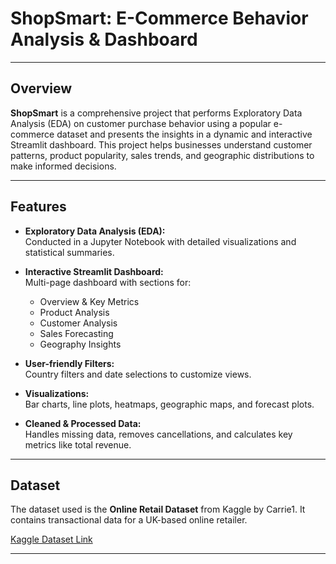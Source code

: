 # ShopSmart: E-Commerce Behavior Analysis & Dashboard

---

## Overview

**ShopSmart** is a comprehensive project that performs Exploratory Data Analysis (EDA) on customer purchase behavior using a popular e-commerce dataset and presents the insights in a dynamic and interactive Streamlit dashboard. This project helps businesses understand customer patterns, product popularity, sales trends, and geographic distributions to make informed decisions.

---

## Features

- **Exploratory Data Analysis (EDA):**  
  Conducted in a Jupyter Notebook with detailed visualizations and statistical summaries.

- **Interactive Streamlit Dashboard:**  
  Multi-page dashboard with sections for:
  - Overview & Key Metrics  
  - Product Analysis  
  - Customer Analysis  
  - Sales Forecasting  
  - Geography Insights  

- **User-friendly Filters:**  
  Country filters and date selections to customize views.

- **Visualizations:**  
  Bar charts, line plots, heatmaps, geographic maps, and forecast plots.

- **Cleaned & Processed Data:**  
  Handles missing data, removes cancellations, and calculates key metrics like total revenue.

---

## Dataset

The dataset used is the **Online Retail Dataset** from Kaggle by Carrie1. It contains transactional data for a UK-based online retailer.

[Kaggle Dataset Link](https://www.kaggle.com/datasets/carrie1/ecommerce-data)

---


